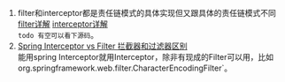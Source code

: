 1. filter和interceptor都是责任链模式的具体实现但又跟具体的责任链模式不同[filter详解](http://blogzhoubo.iteye.com/blog/1738358)  [interceptor详解](http://elim.iteye.com/blog/1750680)  
`todo 有空可以看下源码`。  
2. [Spring Interceptor vs Filter 拦截器和过滤器区别 ](http://einverne.github.io/post/2017/08/spring-interceptor-vs-filter.html#filter-%E4%BD%BF%E7%94%A8)  
能用spring Interceptor就用Interceptor，除非有现成的Filter可以用，比如org.springframework.web.filter.CharacterEncodingFilter`。
